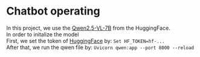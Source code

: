 # Chatbot operating

In this project, we use the [Qwen2.5-VL-7B](https://huggingface.co/collections/Qwen/qwen25-vl-6795ffac22b334a837c0f9a5) from the HuggingFace. <br> In order to initalize the model
<br>
First, we set the token of [HuggingFace](https://huggingface.co/docs/hub/security-tokens) by:
`Set HF_TOKEN=hf-...`
<br>
After that, we run the qwen file by:
`Uvicorn qwen:app --port 8000 --reload`
